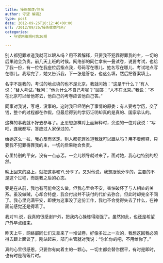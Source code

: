 ```yaml
---
title: 操练敬虔/阿余
author: 守望 编辑2
type: post
date: 2012-09-26T10:12:46+00:00
url: /2012/09/26/操练敬虔阿余/
categories:
  - 守望网络期刊第36期

---
```

别人都犯罪难道我就可以跟从吗？用不着解释，只要我不犯罪得罪我的主，一切的后果祂会负责。<!--more-->前几天上班的时候，网络部的同仁拿来一叠试卷，说要考试，也给了我一份，有一位在我座位后指点我，号码写在哪儿、姓名写在哪儿、考试地点写在哪儿。我写完了，她又告诉我，下一张是答卷，也这么填，然后把答案填上。

名字不是我的，考试的地点填的也不是北京，我就问她：“这是干什么？”有人说：“替人考试。”我问：“他为什么不自己考呢？”回答：“人不在北京。”我说：“不在北京可以给他寄去，他自己的考卷应该他自己答。”

同事对我说，写吧，没事的。这时我已经明白了事情的原委：有人要考学历，交了钱，整个的过程都在作假，但最后得到的学历证明却真的是真的、国家承认的。

这样的事我就不好去参与了。正思想怎样对上面解释时，旁边的一位对我说：“写吧，连我都写，答应过人家保过的。”

给她这么一拉，我心反而坚定。别人都犯罪难道我就可以跟从吗？用不着解释，只要我不犯罪得罪我的主，一切的后果祂会负责。

心里特别的平安，没有一点忐忑。一会儿领导就过来了。面对她，我心也特别的坦然。

晚上回来的路上，就把这事和YL分享了。又对他说，我想跟他分享的，主要的不是这个过程，而是我之后的心态。

要是在从前，我也有可能会这么做，但我心里会不安，害怕破坏了与人相处的关系。虽没做贼，心却会特虚，我会付出并不该付的代价去弥合。但此时却完全不同了。我心里充满平安，即使为这事没了这份工作，我也不会觉得失去了什么，在神面前感觉还是得着了。

我对YL说，我真的很感谢户外，把我内心操练得刚强了。虽然如此，也还是希望户外早点结束。

昨天上午，网络部同仁们又拿来了一堆试卷，好像多过上一次的，我想这回我必须得去跟上面谈了。刚站起来，部门主管就对我说：“你忙你的吧，不用给你了。”

真的心里很感恩。只要你有向着主的一颗心，一切主都会替你摆平，有时是即时，也有时是稍等片时。